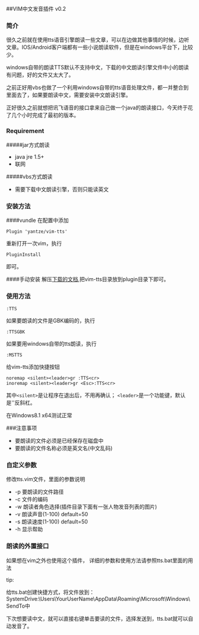 ##VIM中文发音插件 v0.2

### 简介
很久之前就在使用tts语音引擎朗读一些文章，可以在边做其他事情的时候，边听文章。IOS/Android客户端都有一些小说朗读软件，但是在windows平台下，比较少。

windows自带的朗读TTS默认不支持中文，下载的中文朗读引擎文件中小的朗读有问题，好的文件又太大了。

之前正好用vbs也做了一个利用windows自带的tts语音处理文件，都一并整合到里面去了，如果要朗读中文，需要安装中文朗读引擎。

正好很久之前就想把讯飞语音的接口拿来自己做一个java的朗读接口，今天终于花了几个小时完成了最初的版本。

### Requirement

#####jar方式朗读
- java jre 1.5+
- 联网

#####vbs方式朗读
- 需要下载中文朗读引擎，否则只能读英文

### 安装方法

####vundle
在配置中添加
```
Plugin 'yantze/vim-tts'
```
重新打开一次vim，执行
```
PluginInstall
```
即可。

####手动安装
解压[下载的文档](https://github.com/yantze/vim-tts/archive/master.zip),把vim-tts目录放到plugin目录下即可。

### 使用方法
```
:TTS
```

如果要朗读的文件是GBK编码的，执行

```
:TTSGBK
```

如果要用windows自带的tts朗读，执行

```
:MSTTS
```

给vim-tts添加快捷按钮
```viml
noremap <silent><leader>gr :TTS<cr>
inoremap <silent><leader>gr <Esc>:TTS<cr>
```
其中`<silent>`是让程序在退出后，不用再确认；
`<leader>`是一个功能键，默认是'\'反斜杠。

在Windows8.1 x64测试正常

###注意事项

- 要朗读的文件必须是已经保存在磁盘中
- 要朗读的文件名称必须是英文名(中文乱码)

### 自定义参数
修改tts.vim文件，里面的参数说明

- -p 要朗读的文件路径
- -c 文件的编码
- -w 朗读者角色选择(插件目录下面有一张人物发音列表的图片)
- -v 朗读声音(1-100) default=50
- -s 朗读速度(1-100) default=50
- -h 显示帮助


### 朗读的外置接口
如果想在vim之外也使用这个插件，
详细的参数和使用方法请参照tts.bat里面的用法

tip:

给tts.bat创建快捷方式，将文件放到：SystemDrive:\Users\YourUserName\AppData\Roaming\Microsoft\Windows\SendTo中

下次想要读中文，就可以直接右键单击要读的文件，选择发送到，tts.bat就可以自动发音了。
